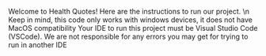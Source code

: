 Welcome to Health Quotes! Here are the instructions to run our project. \n
Keep in mind, this code only works with windows devices, it does not have MacOS compatibility
Your IDE to run this project must be Visual Studio Code (VSCode). We are not responsible for any errors you may get for trying to run in another IDE
